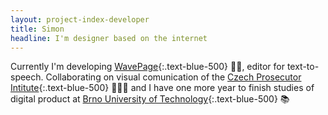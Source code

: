 ```yaml
---
layout: project-index-developer
title: Simon
headline: I'm designer based on the internet
---
```


Currently I'm developing [WavePage](https://wavepage.app/){:.text-blue-500} 👋🏼, editor for text-to-speech. Collaborating on visual comunication of the [Czech Prosecutor Intitute](https://www.behance.net/gallery/96467527/Czech-Prosecutor-Institute/){:.text-blue-500} 👨🏽‍💼 and I have one more year to finish studies of digital product at [Brno University of Technology](https://www.vutbr.cz/en/){:.text-blue-500} 📚

